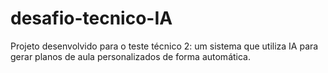 # desafio-tecnico-IA
Projeto desenvolvido para o teste técnico 2: um sistema que utiliza IA para gerar planos de aula personalizados de forma automática.
